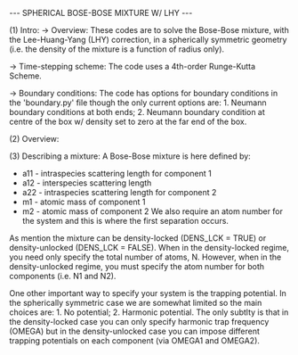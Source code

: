 --- SPHERICAL BOSE-BOSE MIXTURE W/ LHY ---

(1) Intro:
-> Overview: These codes are to solve the Bose-Bose mixture, with the Lee-Huang-Yang (LHY) correction, in a spherically symmetric geometry (i.e. the density of the mixture is a function of radius only).

-> Time-stepping scheme: The code uses a 4th-order Runge-Kutta Scheme.

-> Boundary conditions: The code has options for boundary conditions in the 'boundary.py' file though the only current options are: 1. Neumann boundary conditions at both ends; 2. Neumann boundary condition at centre of the box w/ density set to zero at the far end of the box.

(2) Overview:

(3) Describing a mixture:
A Bose-Bose mixture is here defined by:
* a11 - intraspecies scattering length for component 1
* a12 - interspecies scattering length
* a22 - intraspecies scattering length for component 2
* m1 - atomic mass of component 1
* m2 - atomic mass of component 2
We also require an atom number for the system and this is where the first separation occurs. 

As mention the mixture can be density-locked (DENS_LCK = TRUE) or density-unlocked (DENS_LCK = FALSE). When in the density-locked regime, you need only specify the total number of atoms, N. However, when in the density-unlocked regime, you must specify the atom number for both components (i.e. N1 and N2).

One other important way to specify your system is the trapping potential. In the spherically symmetric case we are somewhat limited so the main choices are: 1. No potential; 2. Harmonic potential. The only subtlty is that in the density-locked case you can only specify harmonic trap frequency (OMEGA) but in the density-unlocked case you can impose different trapping potentials on each component (via OMEGA1 and OMEGA2).